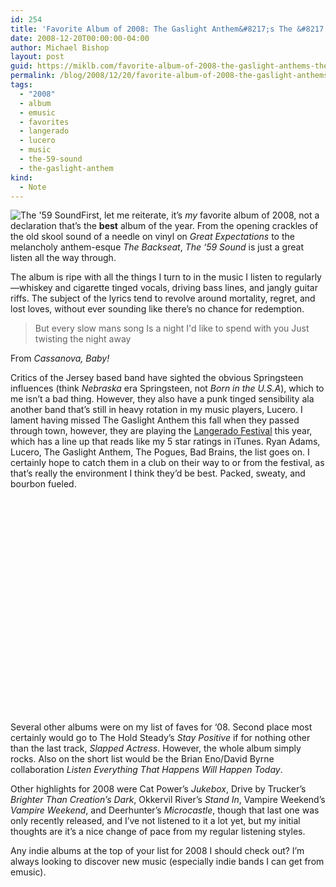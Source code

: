 ```yaml
---
id: 254
title: 'Favorite Album of 2008: The Gaslight Anthem&#8217;s The &#8217;59 Sound'
date: 2008-12-20T00:00:00-04:00
author: Michael Bishop
layout: post
guid: https://miklb.com/favorite-album-of-2008-the-gaslight-anthems-the-59-sound
permalink: /blog/2008/12/20/favorite-album-of-2008-the-gaslight-anthems-the-59-sound/
tags:
  - "2008"
  - album
  - emusic
  - favorites
  - langerado
  - lucero
  - music
  - the-59-sound
  - the-gaslight-anthem
kind:
  - Note
---
```

<p><img src="http://miklb.com/user/files/59sound_web.jpg" alt="The '59 Sound" class="right" />First, let me reiterate, it’s <em>my</em> favorite album of 2008, not a declaration that’s the <strong>best</strong> album of the year.  From the opening crackles of the old skool sound of a needle on vinyl on <cite>Great Expectations</cite> to the melancholy anthem-esque <cite>The Backseat</cite>, <cite>The ‘59 Sound</cite> is just a great listen all the way through.</p>

<p>The album is ripe with all the things I turn to in the music I listen to regularly—whiskey and cigarette tinged vocals, driving bass lines, and jangly guitar riffs.  The subject of the lyrics tend to revolve around mortality, regret, and lost loves, without ever sounding like there’s no chance for redemption.</p>
<blockquote>
But every slow mans song
Is a night I'd like to spend with you
Just twisting the night away
</blockquote>
<p>From <cite>Cassanova, Baby!</cite></p>

<p>Critics of the Jersey based band have sighted the obvious Springsteen influences (think <cite>Nebraska</cite> era Springsteen, not <cite>Born in the U.S.A</cite>), which to me isn’t a bad thing.  However, they also have a punk tinged sensibility ala another band that’s still in heavy rotation in my music players, Lucero.  I lament having missed The Gaslight Anthem this fall when they passed through town, however, they are playing the <a href="http://www.langerado.com/2009/langerad09.php?sec=14">Langerado Festival</a> this year, which has a line up that reads like my 5 star ratings in iTunes.  Ryan Adams, Lucero, The Gaslight Anthem, The Pogues, Bad Brains, the list goes on.  I certainly hope to catch them in  a club on their way to or from the festival, as that’s really the environment I think they’d be best.  Packed, sweaty, and bourbon fueled.</p>

<object width="425" height="344"><param name="movie" value="http://www.youtube.com/v/iUsoQw9l1DA&hl=en&fs=1" /></param><param name="allowFullScreen" value="true" /></param><param name="allowscriptaccess" value="always" /></param><embed src="http://www.youtube.com/v/iUsoQw9l1DA&hl=en&fs=1" type="application/x-shockwave-flash" allowscriptaccess="always" allowfullscreen="true" width="425" height="344" /></embed></object>

<p>Several other albums were on my list of faves for ‘08.  Second place most certainly would go to The Hold Steady’s <cite>Stay Positive</cite> if for nothing other than the last track, <cite>Slapped Actress</cite>.  However, the whole album simply rocks.  Also on the short list would be the Brian Eno/David Byrne collaboration <cite>Listen Everything That Happens Will Happen Today</cite>.</p>

<p>Other highlights for 2008 were Cat Power’s <cite>Jukebox</cite>, Drive by Trucker’s <cite>Brighter Than Creation’s Dark</cite>,  Okkervil River’s <cite>Stand In</cite>, Vampire Weekend’s <cite>Vampire Weekend</cite>, and Deerhunter’s <cite>Microcastle</cite>, though that last one was only recently released, and I’ve not listened to it a lot yet, but my initial thoughts are it’s a nice change of pace from my regular listening styles.</p>

<p>Any indie albums at the top of your list for 2008 I should check out?  I’m always looking to discover new music (especially indie bands I can get from emusic).</p>